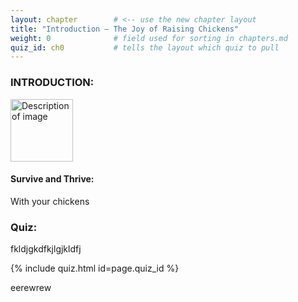 ```yaml
---
layout: chapter        # <‑‑ use the new chapter layout
title: "Introduction – The Joy of Raising Chickens"
weight: 0              # field used for sorting in chapters.md
quiz_id: ch0           # tells the layout which quiz to pull
---
```


### INTRODUCTION:

<img src="../../assets/images/hen.png" style="width: 100px;" alt="Description of image">

#### Survive and Thrive:
With your chickens

### Quiz:

fkldjgkdfkjlgjkldfj

{% include quiz.html id=page.quiz_id %}

eerewrew